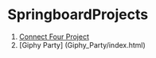 # SpringboardProjects

1. [Connect Four Project](connect-four/index.html)
2. [Giphy Party] (Giphy_Party/index.html)


